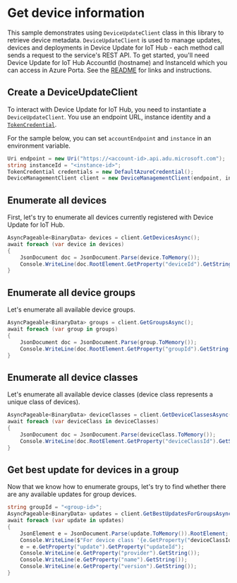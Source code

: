 # Get device information

This sample demonstrates using `DeviceUpdateClient` class in this library to retrieve device metadata. `DeviceUpdateClient` is used to manage updates, devices and deployments in Device Update for IoT Hub - each method call sends a request to the service's REST API.  To get started, you'll need Device Update for IoT Hub AccountId (hostname) and InstanceId which you can access in Azure Porta. See the [README](https://github.com/Azure/azure-sdk-for-net/tree/main/sdk/deviceupdate/Azure.IoT.DeviceUpdate/README.md) for links and instructions.

 ## Create a DeviceUpdateClient
 
To interact with Device Update for IoT Hub, you need to instantiate a `DeviceUpdateClient`. You use an endpoint URL, instance identity and a [`TokenCredential`](https://github.com/Azure/azure-sdk-for-net/blob/main/sdk/identity/Azure.Identity/README.md#credentials).
 
For the sample below, you can set `accountEndpoint` and `instance` in an environment variable.

```C# Snippet:AzDeviceUpdateSample5_CreateDeviceManagementClient
Uri endpoint = new Uri("https://<account-id>.api.adu.microsoft.com");
string instanceId = "<instance-id>";
TokenCredential credentials = new DefaultAzureCredential();
DeviceManagementClient client = new DeviceManagementClient(endpoint, instanceId, credentials);
```

## Enumerate all devices

First, let's try to enumerate all devices currently registered with Device Update for IoT Hub.

```C# Snippet:AzDeviceUpdateSample5_EnumerateDevicesAsync
AsyncPageable<BinaryData> devices = client.GetDevicesAsync();
await foreach (var device in devices)
{
    JsonDocument doc = JsonDocument.Parse(device.ToMemory());
    Console.WriteLine(doc.RootElement.GetProperty("deviceId").GetString());
}
```

## Enumerate all device groups

Let's enumerate all available device groups.

```C# Snippet:AzDeviceUpdateSample5_EnumerateGroupsAsync
AsyncPageable<BinaryData> groups = client.GetGroupsAsync();
await foreach (var group in groups)
{
    JsonDocument doc = JsonDocument.Parse(group.ToMemory());
    Console.WriteLine(doc.RootElement.GetProperty("groupId").GetString());
}
```

## Enumerate all device classes

Let's enumerate all available device classes (device class represents a unique class of devices).

```C# Snippet:AzDeviceUpdateSample5_EnumerateDeviceClassesAsync
AsyncPageable<BinaryData> deviceClasses = client.GetDeviceClassesAsync();
await foreach (var deviceClass in deviceClasses)
{
    JsonDocument doc = JsonDocument.Parse(deviceClass.ToMemory());
    Console.WriteLine(doc.RootElement.GetProperty("deviceClassId").GetString());
}
```

## Get best update for devices in a group

Now that we know how to enumerate groups, let's try to find whether there are any available updates for group devices.

```C# Snippet:AzDeviceUpdateSample5_GetBestUpdatesAsync
string groupId = "<group-id>";
AsyncPageable<BinaryData> updates = client.GetBestUpdatesForGroupsAsync(groupId);
await foreach (var update in updates)
{
    JsonElement e = JsonDocument.Parse(update.ToMemory()).RootElement;
    Console.WriteLine($"For device class '{e.GetProperty("deviceClassId").GetString()}' in group '{groupId}', the best update is:");
    e = e.GetProperty("update").GetProperty("updateId");
    Console.WriteLine(e.GetProperty("provider").GetString());
    Console.WriteLine(e.GetProperty("name").GetString());
    Console.WriteLine(e.GetProperty("version").GetString());
}
```
